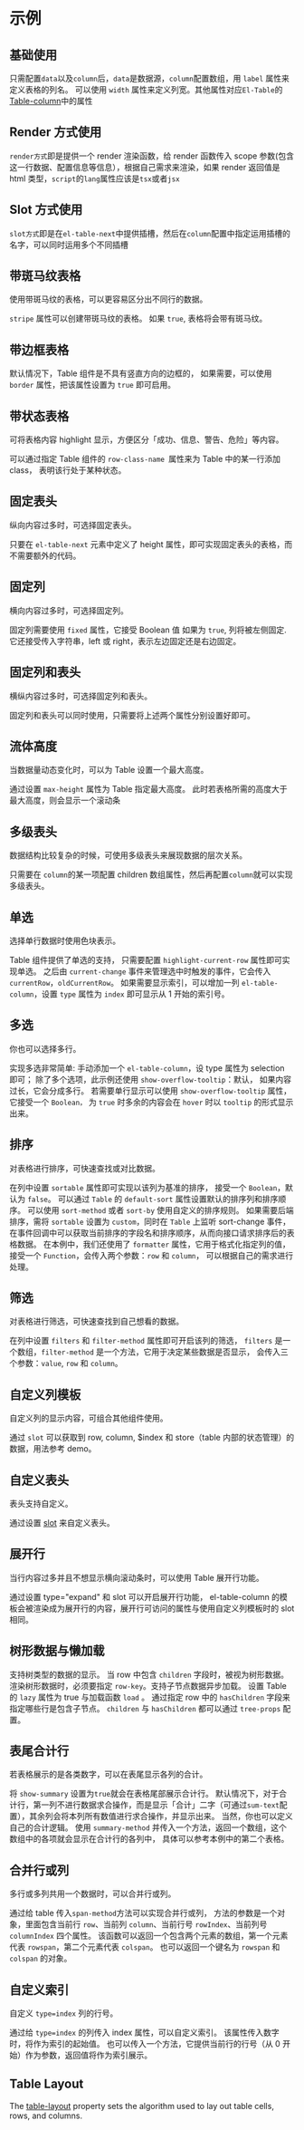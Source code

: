 # 示例

## 基础使用

只需配置`data`以及`column`后，`data`是数据源，`column`配置数组，用
`label` 属性来定义表格的列名。 可以使用
`width` 属性来定义列宽。其他属性对应`El-Table`的[Table-column](https://element-plus.gitee.io/zh-CN/component/table.html#table-column-attributes)中的属性

<BasicTable/>

## Render 方式使用

`render方式`即是提供一个 render 渲染函数，给 render 函数传入 scope 参数(包含这一行数据、配置信息等信息），根据自己需求来渲染，如果 render 返回值是 html 类型，`script`的`lang`属性应该是`tsx`或者`jsx`
<BasicRenderTable/>

## Slot 方式使用

`slot方式`即是在`el-table-next`中提供插槽，然后在`column`配置中指定运用插槽的名字，可以同时运用多个不同插槽
<BasicSlotTable/>

## 带斑马纹表格

使用带斑马纹的表格，可以更容易区分出不同行的数据。

`stripe` 属性可以创建带斑马纹的表格。 如果 `true`, 表格将会带有斑马纹。
<StripeTable/>

## 带边框表格

默认情况下，Table 组件是不具有竖直方向的边框的， 如果需要，可以使用 `border` 属性，把该属性设置为 `true` 即可启用。
<BorderTable/>

## 带状态表格

可将表格内容 highlight 显示，方便区分「成功、信息、警告、危险」等内容。

可以通过指定 Table 组件的 `row-class-name `属性来为 Table 中的某一行添加 class， 表明该行处于某种状态。
<StatusTable/>

## 固定表头

纵向内容过多时，可选择固定表头。

只要在 `el-table-next` 元素中定义了 height 属性，即可实现固定表头的表格，而不需要额外的代码。
<FixedHeaderTable/>

## 固定列

横向内容过多时，可选择固定列。

固定列需要使用 `fixed` 属性，它接受 Boolean 值 如果为 `true`, 列将被左侧固定. 它还接受传入字符串，left 或 right，表示左边固定还是右边固定。
<FixedColumnTable/>

## 固定列和表头

横纵内容过多时，可选择固定列和表头。

固定列和表头可以同时使用，只需要将上述两个属性分别设置好即可。
<FixedHeaderColumnTable/>

## 流体高度

当数据量动态变化时，可以为 Table 设置一个最大高度。

通过设置 `max-height` 属性为 Table 指定最大高度。 此时若表格所需的高度大于最大高度，则会显示一个滚动条

<FixedHeaderWithFluidTable/>

## 多级表头

数据结构比较复杂的时候，可使用多级表头来展现数据的层次关系。

只需要在 `column`的某一项配置 children 数组属性，然后再配置`column`就可以实现多级表头。
<GroupHeaderTable/>

## 单选

选择单行数据时使用色块表示。

Table 组件提供了单选的支持， 只需要配置 `highlight-current-row` 属性即可实现单选。 之后由 `current-change` 事件来管理选中时触发的事件，它会传入 `currentRow`，`oldCurrentRow`。 如果需要显示索引，可以增加一列 `el-table-column`，设置 `type` 属性为 `index` 即可显示从 1 开始的索引号。
<SingleSelectTable/>

## 多选

你也可以选择多行。

实现多选非常简单: 手动添加一个 `el-table-column`，设 type 属性为 selection 即可； 除了多个选项，此示例还使用 `show-overflow-tooltip`：默认， 如果内容过长，它会分成多行。 若需要单行显示可以使用 `show-overflow-tooltip` 属性，它接受一个 `Boolean，` 为 `true` 时多余的内容会在 `hover` 时以 `tooltip` 的形式显示出来。
<MultiSelectTable/>

## 排序

对表格进行排序，可快速查找或对比数据。

在列中设置 `sortable` 属性即可实现以该列为基准的排序， 接受一个 `Boolean`，默认为 `false`。 可以通过 `Table` 的 `default-sort` 属性设置默认的排序列和排序顺序。 可以使用 `sort-method` 或者 `sort-by` 使用自定义的排序规则。 如果需要后端排序，需将 `sortable` 设置为 `custom`，同时在 `Table` 上监听 sort-change 事件， 在事件回调中可以获取当前排序的字段名和排序顺序，从而向接口请求排序后的表格数据。 在本例中，我们还使用了 `formatter` 属性，它用于格式化指定列的值， 接受一个 `Function`，会传入两个参数：`row` 和 `column`， 可以根据自己的需求进行处理。
<SortTable/>

## 筛选

对表格进行筛选，可快速查找到自己想看的数据。

在列中设置 `filters` 和 `filter-method` 属性即可开启该列的筛选， `filters` 是一个数组，`filter-method` 是一个方法，它用于决定某些数据是否显示， 会传入三个参数：`value`, `row` 和 `column`。
<FilterTable/>

## 自定义列模板

自定义列的显示内容，可组合其他组件使用。

通过 `slot` 可以获取到 row, column, $index 和 store（table 内部的状态管理）的数据，用法参考 demo。
<CustomColumnTable/>

## 自定义表头

表头支持自定义。

通过设置 [slot](https://v3.vuejs.org/guide/component-slots.html) 来自定义表头。
<CustomHeaderTable/>

## 展开行

当行内容过多并且不想显示横向滚动条时，可以使用 Table 展开行功能。

通过设置 type="expand" 和 slot 可以开启展开行功能， el-table-column 的模板会被渲染成为展开行的内容，展开行可访问的属性与使用自定义列模板时的 slot 相同。
<ExpandableRowTable/>

## 树形数据与懒加载

支持树类型的数据的显示。 当 row 中包含 `children` 字段时，被视为树形数据。 渲染树形数据时，必须要指定 `row-key`。支持子节点数据异步加载。 设置 Table 的 `lazy` 属性为 true 与加载函数 `load` 。 通过指定 row 中的 `hasChildren` 字段来指定哪些行是包含子节点。 `children` 与 `hasChildren` 都可以通过 `tree-props` 配置。
<TreeAndLazyTable/>

## 表尾合计行

若表格展示的是各类数字，可以在表尾显示各列的合计。

将 `show-summary` 设置为`true`就会在表格尾部展示合计行。 默认情况下，对于合计行，第一列不进行数据求合操作，而是显示「合计」二字（可通过`sum-text`配置），其余列会将本列所有数值进行求合操作，并显示出来。 当然，你也可以定义自己的合计逻辑。 使用 `summary-method` 并传入一个方法，返回一个数组，这个数组中的各项就会显示在合计行的各列中， 具体可以参考本例中的第二个表格。
<SummaryTable/>

## 合并行或列

多行或多列共用一个数据时，可以合并行或列。

通过给 table 传入`span-method`方法可以实现合并行或列， 方法的参数是一个对象，里面包含当前行 `row`、当前列 `column`、当前行号 `rowIndex`、当前列号 `columnIndex` 四个属性。 该函数可以返回一个包含两个元素的数组，第一个元素代表 `rowspan`，第二个元素代表 `colspan`。 也可以返回一个键名为 `rowspan` 和 `colspan` 的对象。
<RowColumnSpanTable/>

## 自定义索引

自定义 `type=index` 列的行号。

通过给 `type=index` 的列传入 index 属性，可以自定义索引。 该属性传入数字时，将作为索引的起始值。 也可以传入一个方法，它提供当前行的行号（从 0 开始）作为参数，返回值将作为索引展示。
<CustomIndexTable/>

## Table Layout

The [table-layout](https://developer.mozilla.org/en-US/docs/Web/CSS/table-layout) property sets the algorithm used to lay out table cells, rows, and columns.
<LayoutTable/>
